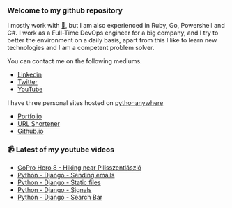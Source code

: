 ### Welcome to my github repository

I mostly work with [:snake:](https://www.python.org/), but I am also experienced in Ruby, Go, Powershell and C#. I work as a Full-Time DevOps engineer for a big company, and I try to better the environment on a daily basis, apart from this I like to learn new technologies and I am a competent problem solver.

You can contact me on the following mediums.
- [Linkedin](https://www.linkedin.com/in/r3ap3rpy)
- [Twitter](https://twitter.com/r3ap3rpy)
- [YouTube](https://www.youtube.com/channel/UC1qkMXH8d2I9DDAtBSeEHqg)

I have three personal sites hosted on [pythonanywhere](https://www.pythonanywhere.com/)
- [Portfolio](http://r3ap3rpy.pythonanywhere.com/)
- [URL Shortener](http://shortenpy.pythonanywhere.com/)
- [Github.io](https://r3ap3rpy.github.io/)

### :video_camera: Latest of my youtube videos
<!-- YOUTUBE:START -->
- [GoPro Hero 8 - Hiking near Pilisszentlászló](https://www.youtube.com/watch?v=Y9YWFm92EGE)
- [Python - Django - Sending emails](https://www.youtube.com/watch?v=3lbJhea4Stw)
- [Python - Django - Static files](https://www.youtube.com/watch?v=dCrjq8KEj4U)
- [Python - Django - Signals](https://www.youtube.com/watch?v=kyBJ5tmzAzk)
- [Python - Django - Search Bar](https://www.youtube.com/watch?v=SiAG4l2h-wI)
<!-- YOUTUBE:END -->

